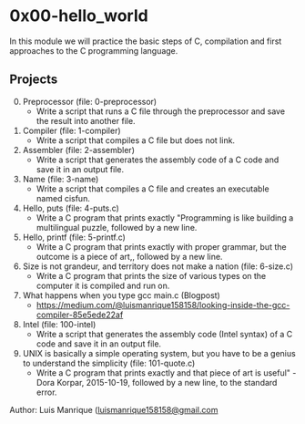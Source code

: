 # 0x00-hello_world
In this module we will practice the basic steps of C, compilation and first approaches to the C programming language.
## Projects
0. Preprocessor (file: 0-preprocessor)
	- Write a script that runs a C file through the preprocessor and save the result into another file.
1. Compiler (file: 1-compiler)
	- Write a script that compiles a C file but does not link.
2. Assembler (file: 2-assembler)
	- Write a script that generates the assembly code of a C code and save it in an output file.
3. Name (file: 3-name)
	- Write a script that compiles a C file and creates an executable named cisfun.
4. Hello, puts (file: 4-puts.c)
	- Write a C program that prints exactly "Programming is like building a multilingual puzzle, followed by a new line.
5. Hello, printf (file: 5-printf.c)
	- Write a C program that prints exactly with proper grammar, but the outcome is a piece of art,, followed by a new line.
6. Size is not grandeur, and territory does not make a nation (file: 6-size.c)
	- Write a C program that prints the size of various types on the computer it is compiled and run on.
7. What happens when you type gcc main.c (Blogpost)
	- https://medium.com/@luismanrique158158/looking-inside-the-gcc-compiler-85e5ede22af
8. Intel (file: 100-intel)
	- Write a script that generates the assembly code (Intel syntax) of a C code and save it in an output file.
9. UNIX is basically a simple operating system, but you have to be a genius to understand the simplicity (file: 101-quote.c)
	- Write a C program that prints exactly and that piece of art is useful" - Dora Korpar, 2015-10-19, followed by a new line, to the standard error.

Author: Luis Manrique (luismanrique158158@gmail.com
